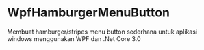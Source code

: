 # WpfHamburgerMenuButton
Membuat hamburger/stripes menu button sederhana untuk aplikasi windows menggunakan WPF dan .Net Core 3.0

